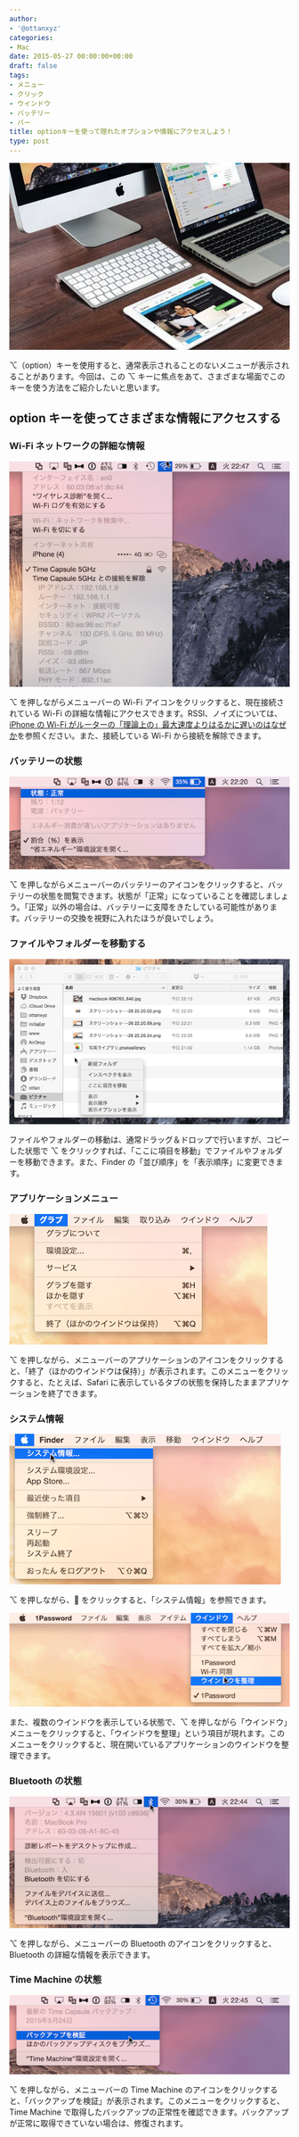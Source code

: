 ```yaml
---
author:
- '@ottanxyz'
categories:
- Mac
date: 2015-05-27 00:00:00+00:00
draft: false
tags:
- メニュー
- クリック
- ウインドウ
- バッテリー
- バー
title: optionキーを使って隠れたオプションや情報にアクセスしよう！
type: post
---
```


![](150526-55647c19e6cd0.jpg)

⌥（option）キーを使用すると、通常表示されることのないメニューが表示されることがあります。今回は、この ⌥ キーに焦点をあて、さまざまな場面でこのキーを使う方法をご紹介したいと思います。

## option キーを使ってさまざまな情報にアクセスする

### Wi-Fi ネットワークの詳細な情報

![](150526-55647c1b70a44.png)

⌥ を押しながらメニューバーの Wi-Fi アイコンをクリックすると、現在接続されている Wi-Fi の詳細な情報にアクセスできます。RSSI、ノイズについては、[iPhone の Wi-Fi がルーターの「理論上の」最大速度よりはるかに遅いのはなぜか](/posts/2014/09/iphone-wifi-tips-279/)を参照ください。また、接続している Wi-Fi から接続を解除できます。

### バッテリーの状態

![](150526-55647c1e69531.png)

⌥ を押しながらメニューバーのバッテリーのアイコンをクリックすると、バッテリーの状態を閲覧できます。状態が「正常」になっていることを確認しましょう。「正常」以外の場合は、バッテリーに支障をきたしている可能性があります。バッテリーの交換を視野に入れたほうが良いでしょう。

### ファイルやフォルダーを移動する

![](150526-55647c2150acc.png)

ファイルやフォルダーの移動は、通常ドラッグ＆ドロップで行いますが、コピーした状態で ⌥ をクリックすれば、「ここに項目を移動」でファイルやフォルダーを移動できます。また、Finder の「並び順序」を「表示順序」に変更できます。

### アプリケーションメニュー

![](150526-55647c26ecf1d.png)

⌥ を押しながら、メニューバーのアプリケーションのアイコンをクリックすると、「終了（ほかのウインドウは保持）」が表示されます。このメニューをクリックすると、たとえば、Safari に表示しているタブの状態を保持したままアプリケーションを終了できます。

### システム情報

![](150526-55647c2bc3f16.png)

⌥ を押しながら、 をクリックすると、「システム情報」を参照できます。

![](150526-55647c294d0a1.png)

また、複数のウインドウを表示している状態で、⌥ を押しながら「ウインドウ」メニューをクリックすると、「ウインドウを整理」という項目が現れます。このメニューをクリックすると、現在開いているアプリケーションのウインドウを整理できます。

### Bluetooth の状態

![](150526-55647c2e66ef5.png)

⌥ を押しながら、メニューバーの Bluetooth のアイコンをクリックすると、Bluetooth の詳細な情報を表示できます。

### Time Machine の状態

![](150526-55647c318b519.png)

⌥ を押しながら、メニューバーの Time Machine のアイコンをクリックすると、「バックアップを検証」が表示されます。このメニューをクリックすると、Time Machine で取得したバックアップの正常性を確認できます。バックアップが正常に取得できていない場合は、修復されます。